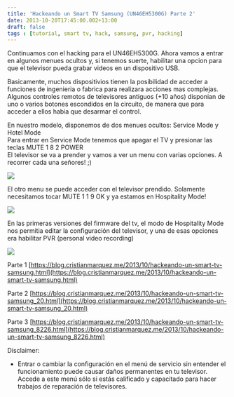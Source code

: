 ```yaml
---
title: 'Hackeando un Smart TV Samsung (UN46EH5300G) Parte 2'
date: 2013-10-20T17:45:00.002+13:00
draft: false
tags : [tutorial, smart tv, hack, samsung, pvr, hacking]
---
```


Continuamos con el hacking para el UN46EH5300G. Ahora vamos a entrar en algunos menues ocultos y, si tenemos suerte, habilitar una opcion para que el televisor pueda grabar videos en un dispositivo USB.  
  
Basicamente, muchos dispositivios tienen la posibilidad de acceder a funciones de ingenieria o fabrica para realizara acciones mas complejas. Algunos controles remotos de televisores antiguos (+10 años) disponian de uno o varios botones escondidos en la circuito, de manera que para acceder a ellos habia que desarmar el control.  
  
En nuestro modelo, disponemos de dos menues ocultos: Service Mode y Hotel Mode  
Para entrar en Service Mode tenemos que apagar el TV y presionar las teclas MUTE 1 8 2 POWER  
El televisor se va a prender y vamos a ver un menu con varias opciones. A recorrer cada una señores! ;)  

[![](http://4.bp.blogspot.com/-eU4b3Ll8uQ0/UmNcSmAOvyI/AAAAAAAAWG4/HpxJpdrcfss/s320/IMG_20131020_012528_769.jpg)](http://4.bp.blogspot.com/-eU4b3Ll8uQ0/UmNcSmAOvyI/AAAAAAAAWG4/HpxJpdrcfss/s1600/IMG_20131020_012528_769.jpg)

  
  
El otro menu se puede acceder con el televisor prendido. Solamente necesitamos tocar MUTE 1 1 9 OK y ya estamos en Hospitality Mode!  

[![](http://3.bp.blogspot.com/-OI7nz9Kepso/UmNcYofk1TI/AAAAAAAAWHE/qU5l3yWVsXg/s320/IMG_20131020_012858_273.jpg)](http://3.bp.blogspot.com/-OI7nz9Kepso/UmNcYofk1TI/AAAAAAAAWHE/qU5l3yWVsXg/s1600/IMG_20131020_012858_273.jpg)

  
En las primeras versiones del firmware del tv, el modo de Hospitality Mode nos permitia editar la configuración del televisor, y una de esas opciones era habilitar PVR (personal video recording)  

[![](http://4.bp.blogspot.com/-m7bn828-Y2s/UmNft10aqkI/AAAAAAAAWHQ/QaLww4IBDSI/s400/Pantallazo-3.png)](http://4.bp.blogspot.com/-m7bn828-Y2s/UmNft10aqkI/AAAAAAAAWHQ/QaLww4IBDSI/s1600/Pantallazo-3.png)

  
  

Parte 1 [https://blog.cristianmarquez.me/2013/10/hackeando-un-smart-tv-samsung.html](https://blog.cristianmarquez.me/2013/10/hackeando-un-smart-tv-samsung.html)

Parte 2 [https://blog.cristianmarquez.me/2013/10/hackeando-un-smart-tv-samsung_20.html](https://blog.cristianmarquez.me/2013/10/hackeando-un-smart-tv-samsung_20.html)

Parte 3 [https://blog.cristianmarquez.me/2013/10/hackeando-un-smart-tv-samsung_8226.html](https://blog.cristianmarquez.me/2013/10/hackeando-un-smart-tv-samsung_8226.html)  
  
Disclaimer:  

*   Entrar o cambiar la configuración en el menú de servicio sin entender el funcionamiento puede causar daños permanentes en tu televisor. Accede a este menú sólo si estás calificado y capacitado para hacer trabajos de reparación de televisores.